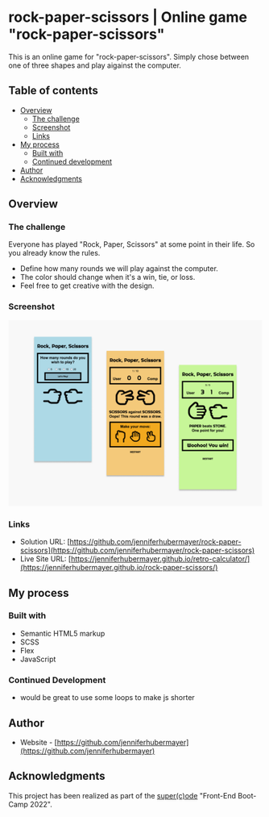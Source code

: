 # rock-paper-scissors | Online game "rock-paper-scissors"

This is an online game for "rock-paper-scissors". Simply chose between one of three shapes and play aigainst the computer.

## Table of contents

- [Overview](#overview)
  - [The challenge](#the-challenge)
  - [Screenshot](#screenshot)
  - [Links](#links)
- [My process](#my-process)
  - [Built with](#built-with)
  - [Continued development](#continued-development)
- [Author](#author)
- [Acknowledgments](#acknowledgments)

## Overview

### The challenge

Everyone has played "Rock, Paper, Scissors" at some point in their life. So you already know the rules.

- Define how many rounds we will play against the computer.
- The color should change when it's a win, tie, or loss.
- Feel free to get creative with the design.

### Screenshot

![](./screenshot/screenshot_rock-paper-scissors.jpg)

### Links

- Solution URL: [https://github.com/jenniferhubermayer/rock-paper-scissors](https://github.com/jenniferhubermayer/rock-paper-scissors)
- Live Site URL: [https://jenniferhubermayer.github.io/retro-calculator/](https://jenniferhubermayer.github.io/rock-paper-scissors/)

## My process

### Built with

- Semantic HTML5 markup
- SCSS
- Flex
- JavaScript

### Continued Development

- would be great to use some loops to make js shorter

## Author

- Website - [https://github.com/jenniferhubermayer](https://github.com/jenniferhubermayer)

## Acknowledgments

This project has been realized as part of the [super(c)ode](https://www.super-code.de/) "Front-End Boot-Camp 2022".
